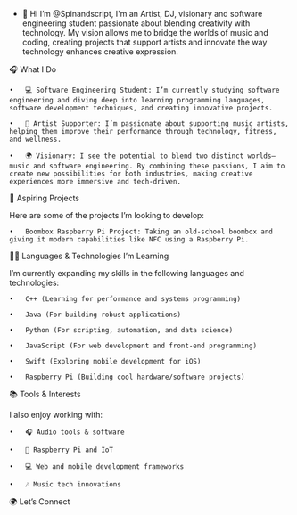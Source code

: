 - 👋 Hi I’m @Spinandscript, I'm an Artist, DJ, visionary and software engineering student passionate about blending creativity with technology. My vision allows me to bridge the worlds of music and coding, creating projects that support artists and innovate the way technology enhances creative expression. 

🎧 What I Do

	•	💻 Software Engineering Student: I’m currently studying software engineering and diving deep into learning programming languages, software development techniques, and creating innovative projects.

	•	🎤 Artist Supporter: I’m passionate about supporting music artists, helping them improve their performance through technology, fitness, and wellness.

	•	🌍 Visionary: I see the potential to blend two distinct worlds—music and software engineering. By combining these passions, I aim to create new possibilities for both industries, making creative experiences more immersive and tech-driven.



🚀 Aspiring Projects



Here are some of the projects I’m looking to develop:

	•	Boombox Raspberry Pi Project: Taking an old-school boombox and giving it modern capabilities like NFC using a Raspberry Pi.




🧑‍💻 Languages & Technologies I’m Learning


I’m currently expanding my skills in the following languages and technologies:

	•	C++ (Learning for performance and systems programming)

	•	Java (For building robust applications)

	•	Python (For scripting, automation, and data science)

	•	JavaScript (For web development and front-end programming)

	•	Swift (Exploring mobile development for iOS)

	•	Raspberry Pi (Building cool hardware/software projects)



📚 Tools & Interests



I also enjoy working with:

	•	🎧 Audio tools & software

	•	🔧 Raspberry Pi and IoT

	•	💻 Web and mobile development frameworks

	•	🎶 Music tech innovations



🌍 Let’s Connect

<!---
Spinandscript/Spinandscript is a ✨ special ✨ repository because its `README.md` (this file) appears on your GitHub profile.
You can click the Preview link to take a look at your changes.
--->
